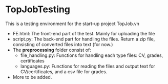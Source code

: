 # TopJobTesting

This is a testing environment for the start-up project TopJob.vn


- FE.html: The front-end part of the test. Mainly for uploading the file
- script.py: The back-end part for handling the files. Return a zip file, consisting of converted files into text (for now.)
- The **preprocessing** folder consist of:
  + file_handling.py: Functions for handling each type files: CV, grades, certificates
  + languages.py: Functions for reading the files and output text for CV/certificates, and a csv file for grades.
- More to be added.
